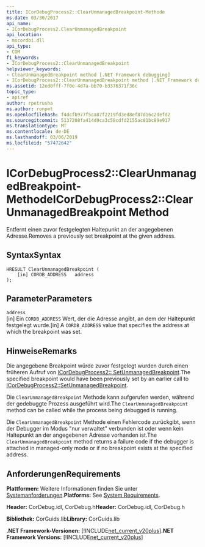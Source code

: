 ```yaml
---
title: ICorDebugProcess2::ClearUnmanagedBreakpoint-Methode
ms.date: 03/30/2017
api_name:
- ICorDebugProcess2.ClearUnmanagedBreakpoint
api_location:
- mscordbi.dll
api_type:
- COM
f1_keywords:
- ICorDebugProcess2::ClearUnmanagedBreakpoint
helpviewer_keywords:
- ClearUnmanagedBreakpoint method [.NET Framework debugging]
- ICorDebugProcess2::ClearUnmanagedBreakpoint method [.NET Framework debugging]
ms.assetid: 12ed0fff-7f0e-4d7a-bb70-b3376371f36c
topic_type:
- apiref
author: rpetrusha
ms.author: ronpet
ms.openlocfilehash: f4dcfb977f5ca87f2219fd3ed8ef87d16c2defd2
ms.sourcegitcommit: 5137208fa414d9ca3c58cdfd2155ac81bc89e917
ms.translationtype: MT
ms.contentlocale: de-DE
ms.lasthandoff: 03/06/2019
ms.locfileid: "57472642"
---
```

# <a name="icordebugprocess2clearunmanagedbreakpoint-method"></a><span data-ttu-id="d4684-102">ICorDebugProcess2::ClearUnmanagedBreakpoint-Methode</span><span class="sxs-lookup"><span data-stu-id="d4684-102">ICorDebugProcess2::ClearUnmanagedBreakpoint Method</span></span>
<span data-ttu-id="d4684-103">Entfernt einen zuvor festgelegten Haltepunkt an der angegebenen Adresse.</span><span class="sxs-lookup"><span data-stu-id="d4684-103">Removes a previously set breakpoint at the given address.</span></span>  
  
## <a name="syntax"></a><span data-ttu-id="d4684-104">Syntax</span><span class="sxs-lookup"><span data-stu-id="d4684-104">Syntax</span></span>  
  
```  
HRESULT ClearUnmanagedBreakpoint (  
    [in] CORDB_ADDRESS   address  
);  
```  
  
## <a name="parameters"></a><span data-ttu-id="d4684-105">Parameter</span><span class="sxs-lookup"><span data-stu-id="d4684-105">Parameters</span></span>  
 `address`  
 <span data-ttu-id="d4684-106">[in] Ein `CORDB_ADDRESS` Wert, der die Adresse angibt, an dem der Haltepunkt festgelegt wurde.</span><span class="sxs-lookup"><span data-stu-id="d4684-106">[in] A `CORDB_ADDRESS` value that specifies the address at which the breakpoint was set.</span></span>  
  
## <a name="remarks"></a><span data-ttu-id="d4684-107">Hinweise</span><span class="sxs-lookup"><span data-stu-id="d4684-107">Remarks</span></span>  
 <span data-ttu-id="d4684-108">Die angegebene Breakpoint würde zuvor festgelegt wurden durch einen früheren Aufruf von [ICorDebugProcess2:: SetUnmanagedBreakpoint](../../../../docs/framework/unmanaged-api/debugging/icordebugprocess2-setunmanagedbreakpoint-method.md).</span><span class="sxs-lookup"><span data-stu-id="d4684-108">The specified breakpoint would have been previously set by an earlier call to [ICorDebugProcess2::SetUnmanagedBreakpoint](../../../../docs/framework/unmanaged-api/debugging/icordebugprocess2-setunmanagedbreakpoint-method.md).</span></span>  
  
 <span data-ttu-id="d4684-109">Die `ClearUnmanagedBreakpoint` Methode kann aufgerufen werden, während der gedebuggte Prozess ausgeführt wird.</span><span class="sxs-lookup"><span data-stu-id="d4684-109">The `ClearUnmanagedBreakpoint` method can be called while the process being debugged is running.</span></span>  
  
 <span data-ttu-id="d4684-110">Die `ClearUnmanagedBreakpoint` Methode einen Fehlercode zurückgibt, wenn der Debugger im Modus "nur verwaltet" verbunden ist oder wenn kein Haltepunkt an der angegebenen Adresse vorhanden ist.</span><span class="sxs-lookup"><span data-stu-id="d4684-110">The `ClearUnmanagedBreakpoint` method returns a failure code if the debugger is attached in managed-only mode or if no breakpoint exists at the specified address.</span></span>  
  
## <a name="requirements"></a><span data-ttu-id="d4684-111">Anforderungen</span><span class="sxs-lookup"><span data-stu-id="d4684-111">Requirements</span></span>  
 <span data-ttu-id="d4684-112">**Plattformen:** Weitere Informationen finden Sie unter [Systemanforderungen](../../../../docs/framework/get-started/system-requirements.md).</span><span class="sxs-lookup"><span data-stu-id="d4684-112">**Platforms:** See [System Requirements](../../../../docs/framework/get-started/system-requirements.md).</span></span>  
  
 <span data-ttu-id="d4684-113">**Header:** CorDebug.idl, CorDebug.h</span><span class="sxs-lookup"><span data-stu-id="d4684-113">**Header:** CorDebug.idl, CorDebug.h</span></span>  
  
 <span data-ttu-id="d4684-114">**Bibliothek:** CorGuids.lib</span><span class="sxs-lookup"><span data-stu-id="d4684-114">**Library:** CorGuids.lib</span></span>  
  
 <span data-ttu-id="d4684-115">**.NET Framework-Versionen:** [!INCLUDE[net_current_v20plus](../../../../includes/net-current-v20plus-md.md)]</span><span class="sxs-lookup"><span data-stu-id="d4684-115">**.NET Framework Versions:** [!INCLUDE[net_current_v20plus](../../../../includes/net-current-v20plus-md.md)]</span></span>
